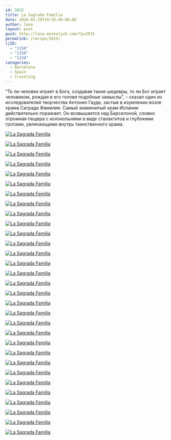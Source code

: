 ```yaml
---
id: 2015
title: La Sagrada Família
date: 2010-03-29T19:58:49-08:00
author: lana
layout: post
guid: http://lana.moskalyuk.com/?p=2015
permalink: /recipe/2015/
ljID:
  - "1158"
  - "1158"
  - "1158"
categories:
  - Barcelona
  - Spain
  - traveling
---
```

&#8220;То ли человек играет в Бога, создавая такие шедевры, то ли Бог играет человеком, рождая в его голове подобные замыслы&#8221;, &#8211; сказал один из исследователей творчества Антонио Гауди, застыв в изумлении возле храма Саграда Фамилия. Самый знаменитый храм Испании действительно поражает. Он возвышается над Барселоной, словно огромная пещера с колокольнями в виде сталактитов и глубокими гротами, увлекающими внутрь таинственного храма.

<a class="flickr-image alignnone" title="La Sagrada Familia" href="http://www.flickr.com/photos/67405678@N00/4475036808/" target="_blank"><img src="http://farm5.static.flickr.com/4043/4475036808_525cd07d2d.jpg" alt="La Sagrada Familia" /></a>

<a class="flickr-image alignnone" title="La Sagrada Familia" href="http://www.flickr.com/photos/67405678@N00/4475104050/" target="_blank"><img src="http://farm5.static.flickr.com/4018/4475104050_c735eeb3d7.jpg" alt="La Sagrada Familia" /></a>

<a class="flickr-image alignnone" title="La Sagrada Familia" href="http://www.flickr.com/photos/67405678@N00/4474324833/" target="_blank"><img src="http://farm5.static.flickr.com/4014/4474324833_a9719df50a.jpg" alt="La Sagrada Familia" /></a>

<!--more-->

<a class="flickr-image alignnone" title="La Sagrada Familia" href="http://www.flickr.com/photos/67405678@N00/4475099162/" target="_blank"><img src="http://farm3.static.flickr.com/2737/4475099162_854ab9745c.jpg" alt="La Sagrada Familia" /></a>

<a class="flickr-image alignnone" title="La Sagrada Familia" href="http://www.flickr.com/photos/67405678@N00/4475098586/" target="_blank"><img src="http://farm3.static.flickr.com/2752/4475098586_61cc005d12.jpg" alt="La Sagrada Familia" /></a>

<a class="flickr-image alignnone" title="La Sagrada Familia" href="http://www.flickr.com/photos/67405678@N00/4474322175/" target="_blank"><img src="http://farm5.static.flickr.com/4041/4474322175_0771a4544c.jpg" alt="La Sagrada Familia" /></a>

<a class="flickr-image alignnone" title="La Sagrada Familia" href="http://www.flickr.com/photos/67405678@N00/4474320651/" target="_blank"><img src="http://farm5.static.flickr.com/4069/4474320651_e9e3528bd2.jpg" alt="La Sagrada Familia" /></a>

<a class="flickr-image alignnone" title="La Sagrada Familia" href="http://www.flickr.com/photos/67405678@N00/4474320023/" target="_blank"><img src="http://farm5.static.flickr.com/4006/4474320023_129dc81e34.jpg" alt="La Sagrada Familia" /></a>

<a class="flickr-image alignnone" title="La Sagrada Familia" href="http://www.flickr.com/photos/67405678@N00/4475095064/" target="_blank"><img src="http://farm5.static.flickr.com/4065/4475095064_784ded4fb5.jpg" alt="La Sagrada Familia" /></a>

<a class="flickr-image alignnone" title="La Sagrada Familia" href="http://www.flickr.com/photos/67405678@N00/4474318863/" target="_blank"><img src="http://farm5.static.flickr.com/4022/4474318863_58b32faf8a.jpg" alt="La Sagrada Familia" /></a>

<a class="flickr-image alignnone" title="La Sagrada Familia" href="http://www.flickr.com/photos/67405678@N00/4475091630/" target="_blank"><img src="http://farm3.static.flickr.com/2804/4475091630_37de9ed536.jpg" alt="La Sagrada Familia" /></a>

<a class="flickr-image alignnone" title="La Sagrada Familia" href="http://www.flickr.com/photos/67405678@N00/4475090308/" target="_blank"><img src="http://farm5.static.flickr.com/4023/4475090308_b5567e6011.jpg" alt="La Sagrada Familia" /></a>

<a class="flickr-image alignnone" title="La Sagrada Familia" href="http://www.flickr.com/photos/67405678@N00/4474311825/" target="_blank"><img src="http://farm5.static.flickr.com/4051/4474311825_0494a7565e.jpg" alt="La Sagrada Familia" /></a>

<a class="flickr-image alignnone" title="La Sagrada Familia" href="http://www.flickr.com/photos/67405678@N00/4475086534/" target="_blank"><img src="http://farm5.static.flickr.com/4066/4475086534_ea12d923bf.jpg" alt="La Sagrada Familia" /></a>

<a class="flickr-image alignnone" title="La Sagrada Familia" href="http://www.flickr.com/photos/67405678@N00/4475085260/" target="_blank"><img src="http://farm3.static.flickr.com/2726/4475085260_6e3151e16a.jpg" alt="La Sagrada Familia" /></a>

<a class="flickr-image alignnone" title="La Sagrada Familia" href="http://www.flickr.com/photos/67405678@N00/4475084898/" target="_blank"><img src="http://farm5.static.flickr.com/4007/4475084898_959cbb4ae1.jpg" alt="La Sagrada Familia" /></a>

<a class="flickr-image alignnone" title="La Sagrada Familia" href="http://www.flickr.com/photos/67405678@N00/4474299023/" target="_blank"><img src="http://farm5.static.flickr.com/4006/4474299023_15d3b3c56a.jpg" alt="La Sagrada Familia" /></a>

<a class="flickr-image alignnone" title="La Sagrada Familia" href="http://www.flickr.com/photos/67405678@N00/4475074152/" target="_blank"><img src="http://farm3.static.flickr.com/2727/4475074152_5392e9176b.jpg" alt="La Sagrada Familia" /></a>

<a class="flickr-image alignnone" title="La Sagrada Familia" href="http://www.flickr.com/photos/67405678@N00/4475072374/" target="_blank"><img src="http://farm5.static.flickr.com/4043/4475072374_53911af638.jpg" alt="La Sagrada Familia" /></a>

<a class="flickr-image alignnone" title="La Sagrada Familia" href="http://www.flickr.com/photos/67405678@N00/4474294783/" target="_blank"><img src="http://farm5.static.flickr.com/4068/4474294783_27e14e8a59.jpg" alt="La Sagrada Familia" /></a>

<a class="flickr-image alignnone" title="La Sagrada Familia" href="http://www.flickr.com/photos/67405678@N00/4475069572/" target="_blank"><img src="http://farm3.static.flickr.com/2693/4475069572_111c154f0b.jpg" alt="La Sagrada Familia" /></a>

<a class="flickr-image alignnone" title="La Sagrada Familia" href="http://www.flickr.com/photos/67405678@N00/4475068302/" target="_blank"><img src="http://farm3.static.flickr.com/2784/4475068302_7c5988ec59.jpg" alt="La Sagrada Familia" /></a>

<a class="flickr-image alignnone" title="La Sagrada Familia" href="http://www.flickr.com/photos/67405678@N00/4474289573/" target="_blank"><img src="http://farm5.static.flickr.com/4051/4474289573_b010a73d44.jpg" alt="La Sagrada Familia" /></a>

<a class="flickr-image alignnone" title="La Sagrada Familia" href="http://www.flickr.com/photos/67405678@N00/4475064520/" target="_blank"><img src="http://farm5.static.flickr.com/4065/4475064520_270c353e15.jpg" alt="La Sagrada Familia" /></a>

<a class="flickr-image alignnone" title="La Sagrada Familia" href="http://www.flickr.com/photos/67405678@N00/4474285733/" target="_blank"><img src="http://farm3.static.flickr.com/2715/4474285733_63b5d7520b.jpg" alt="La Sagrada Familia" /></a>

<a class="flickr-image alignnone" title="La Sagrada Familia" href="http://www.flickr.com/photos/67405678@N00/4474282865/" target="_blank"><img src="http://farm3.static.flickr.com/2740/4474282865_f316510713.jpg" alt="La Sagrada Familia" /></a>

<a class="flickr-image alignnone" title="La Sagrada Familia" href="http://www.flickr.com/photos/67405678@N00/4475053076/" target="_blank"><img src="http://farm3.static.flickr.com/2691/4475053076_5a07e605a2.jpg" alt="La Sagrada Familia" /></a>

<a class="flickr-image alignnone" title="La Sagrada Familia" href="http://www.flickr.com/photos/67405678@N00/4474275929/" target="_blank"><img src="http://farm5.static.flickr.com/4049/4474275929_c60c1ec205.jpg" alt="La Sagrada Familia" /></a>

<a class="flickr-image alignnone" title="La Sagrada Familia" href="http://www.flickr.com/photos/67405678@N00/4475037444/" target="_blank"><img src="http://farm3.static.flickr.com/2787/4475037444_d73309b75c.jpg" alt="La Sagrada Familia" /></a>

<a class="flickr-image alignnone" title="La Sagrada Familia" href="http://www.flickr.com/photos/67405678@N00/4474257591/" target="_blank"><img src="http://farm3.static.flickr.com/2702/4474257591_b5ec4e4c1a.jpg" alt="La Sagrada Familia" /></a>

<a class="flickr-image alignnone" title="La Sagrada Familia" href="http://www.flickr.com/photos/67405678@N00/4474255377/" target="_blank"><img src="http://farm5.static.flickr.com/4024/4474255377_c2095f41ee.jpg" alt="La Sagrada Familia" /></a>